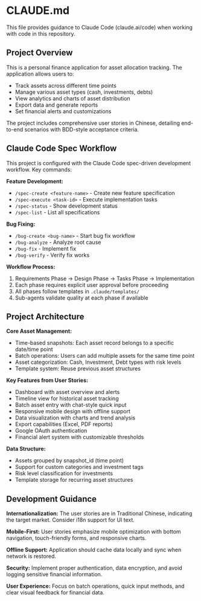 # CLAUDE.md

This file provides guidance to Claude Code (claude.ai/code) when working with code in this repository.

## Project Overview

This is a personal finance application for asset allocation tracking. The application allows users to:
- Track assets across different time points
- Manage various asset types (cash, investments, debts)
- View analytics and charts of asset distribution
- Export data and generate reports
- Set financial alerts and customizations

The project includes comprehensive user stories in Chinese, detailing end-to-end scenarios with BDD-style acceptance criteria.

## Claude Code Spec Workflow

This project is configured with the Claude Code spec-driven development workflow. Key commands:

**Feature Development:**
- `/spec-create <feature-name>` - Create new feature specification
- `/spec-execute <task-id>` - Execute implementation tasks  
- `/spec-status` - Show development status
- `/spec-list` - List all specifications

**Bug Fixing:**
- `/bug-create <bug-name>` - Start bug fix workflow
- `/bug-analyze` - Analyze root cause
- `/bug-fix` - Implement fix
- `/bug-verify` - Verify fix works

**Workflow Process:**
1. Requirements Phase → Design Phase → Tasks Phase → Implementation
2. Each phase requires explicit user approval before proceeding
3. All phases follow templates in `.claude/templates/`
4. Sub-agents validate quality at each phase if available

## Project Architecture

**Core Asset Management:**
- Time-based snapshots: Each asset record belongs to a specific date/time point
- Batch operations: Users can add multiple assets for the same time point
- Asset categorization: Cash, Investment, Debt types with risk levels
- Template system: Reuse previous asset structures

**Key Features from User Stories:**
- Dashboard with asset overview and alerts
- Timeline view for historical asset tracking  
- Batch asset entry with chat-style quick input
- Responsive mobile design with offline support
- Data visualization with charts and trend analysis
- Export capabilities (Excel, PDF reports)
- Google OAuth authentication
- Financial alert system with customizable thresholds

**Data Structure:**
- Assets grouped by snapshot_id (time point)
- Support for custom categories and investment tags
- Risk level classification for investments
- Template storage for recurring asset structures

## Development Guidance

**Internationalization:** The user stories are in Traditional Chinese, indicating the target market. Consider i18n support for UI text.

**Mobile-First:** User stories emphasize mobile optimization with bottom navigation, touch-friendly forms, and responsive charts.

**Offline Support:** Application should cache data locally and sync when network is restored.

**Security:** Implement proper authentication, data encryption, and avoid logging sensitive financial information.

**User Experience:** Focus on batch operations, quick input methods, and clear visual feedback for financial data.